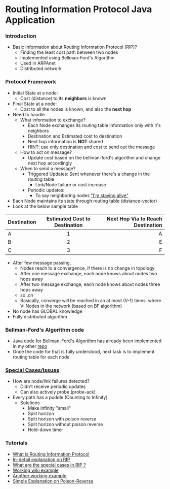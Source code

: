 # Routing Information Protocol Java Application

### Introduction

* Basic Information about Routing Information Protocol (RIP)? 
    * Finding the least cost path between two nodes
    * Implemented using Bellman-Ford's Algorithm
    * Used in ARPAnet
    * Distributed network
### Protocol Framework
* Initial State at a node: 
    * Cost (distance) to its **neighbors** is known
* Final State at a node: 
    * Cost to all the nodes is known, and also the **next hop**
* Need to handle
    * What information to exchange? 
        * Each Node exchanges its routing table information only with it's neighbors
        * Destination and Estimated cost to destination
        * Next hop information is **NOT** shared
        * HINT: use only destination and cost to send out the message
    * How to act on message? 
        * Update cost based on the bellman-ford's algorithm and change next hop accordingly
    * When to send a message?
        * Triggered Updates: Sent whenever there's a change in the routing table
            * Link/Node failure or cost increase
        * Periodic updates: 
            * To say neighboring nodes ["I'm staying alive"](https://www.youtube.com/watch?v=I_izvAbhExY)
* Each Node maintains its state through routing table (distance-vector)
* Look at the below sample table

| Destination        | Estimated Cost to Destination           | Next Hop Via to Reach Destination |
| ------------- |:-------------:| -----:|
| A     | 1 | A |
| B     | 2      |   E |
| C | 3      |    F |

* After few message passing, 
    * Nodes reach to a convergence, if there is no change in topology
    * After one message exchange, each node knows about nodes two hops away
    * After two message exchange, each node knows about nodes three hops away
    * so..on
    * Basically, converge will be reached in an at most (V-1) times. where V: Nodes in the network (based on BF algorithm)
* No node has GLOBAL knowledge
* Fully distributed algorithm

### Bellman-Ford's Algorithm code
* [Java code for Bellman-Ford's Algorithm](https://github.com/ranjithkumarravikumar52/Shortest-path-algorithms/blob/master/Dijkstra's%20Algo/src/bellmanford/Graph.java) has already been implemented in my other [repo](https://github.com/ranjithkumarravikumar52/Shortest-path-algorithms)
* Once the code for that is fully understood, next task is to implement routing table for each node

### [Special Cases/Issues](https://www.youtube.com/watch?v=wDV0Nhs3_hE)
* How are node/link failures detected? 
    * Didn't receive periodic updates
    * Can also actively probe (probe-ack)
* Every path has a puddle (Counting to Infinity)
    * Solutions
        * Make infinity "small"
        * Split horizon
        * Split horizon with poison reverse
        * Split horizon without poison reverse
        * Hold-down timer
    
### Tutorials
* [What is Routing Information Protocol](https://www.youtube.com/watch?v=dmS1t2twFrI)
* [In-detail explanation on RIP](https://www.youtube.com/watch?v=-AyHRhaw4Ao)
* [What are the special cases in RIP ?](https://www.youtube.com/watch?v=wDV0Nhs3_hE)
* [Working wiki example](https://en.wikipedia.org/wiki/Distance-vector_routing_protocol)
* [Another working example](https://www.youtube.com/watch?v=00AAnwgl2DI)
* [Simple Explanation on Poison-Reverse](https://www.youtube.com/watch?v=_lAJyA70Z-o)
